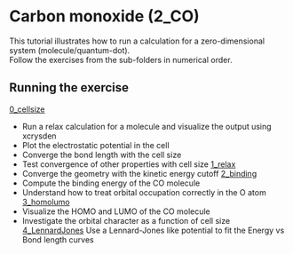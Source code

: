 # Carbon monoxide (2_CO)
This tutorial illustrates how to run a calculation for a zero-dimensional system (molecule/quantum-dot).  
Follow the exercises from the sub-folders in numerical order.

## Running the exercise
  [0_cellsize](0_cellsize) 
  - Run a relax calculation for a molecule and visualize the output using xcrysden
  - Plot the electrostatic potential in the cell
  - Converge the bond length with the cell size
  - Test convergence of other properties with cell size
  [1_relax](1_relax)
  - Converge the geometry with the kinetic energy cutoff
  [2_binding](2_binding)
  - Compute the binding energy of the CO molecule
  - Understand how to treat orbital occupation correctly in the O atom
  [3_homolumo](3_homolumo)
  - Visualize the HOMO and LUMO of the CO molecule 
  - Investigate the orbital character as a function of cell size
  [4_LennardJones](4_LennardJones) Use a Lennard-Jones like potential to fit the Energy vs Bond length curves

